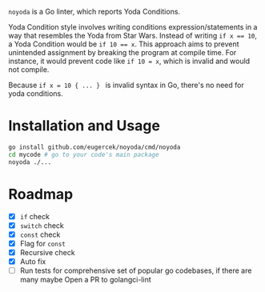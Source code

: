 `noyoda` is a Go linter, which reports Yoda Conditions.

Yoda Condition style involves writing conditions expression/statements in a way that resembles the Yoda from Star Wars.
Instead of writing `if x == 10`, a Yoda Condition would be `if 10 == x`.
This approach aims to prevent unintended assignment by breaking the program at compile time.
For instance, it would prevent code like `if 10 = x`, which is invalid and would not compile.

Because `if x = 10 { ... } ` is invalid syntax in Go, there's no need for yoda conditions.

# Installation and Usage

```bash
go install github.com/eugercek/noyoda/cmd/noyoda
cd mycode # go to your code's main package
noyoda ./...
```

# Roadmap

- [x] `if` check
- [x] `switch` check
- [x] `const` check
- [x] Flag for `const`
- [x] Recursive check
- [x] Auto fix
- [ ] Run tests for comprehensive set of popular go codebases, if there are many maybe Open a PR to golangci-lint